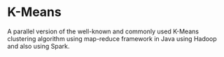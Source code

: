 # K-Means
A parallel version of the well-known and commonly used K-Means clustering algorithm using map-reduce framework in Java using Hadoop and also using Spark.

